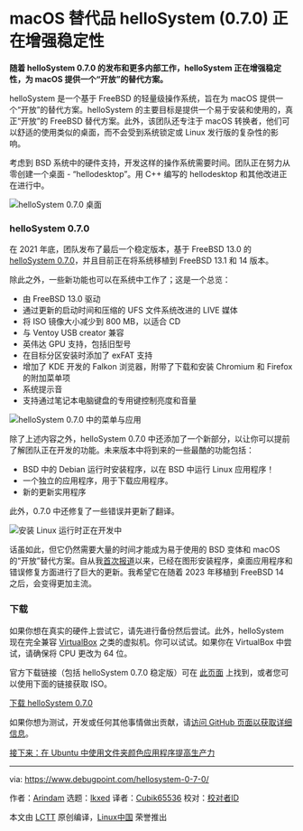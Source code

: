 [#]: subject: "macOS Alternative helloSystem (0.7.0) is moving towards stability"
[#]: via: "https://www.debugpoint.com/hellosystem-0-7-0/"
[#]: author: "Arindam https://www.debugpoint.com/author/admin1/"
[#]: collector: "lkxed"
[#]: translator: "Cubik65536"
[#]: reviewer: " "
[#]: publisher: " "
[#]: url: " "

macOS 替代品 helloSystem (0.7.0) 正在增强稳定性
======

**随着 helloSystem 0.7.0 的发布和更多内部工作，helloSystem 正在增强稳定性，为 macOS 提供一个“开放”的替代方案。**

helloSystem 是一个基于 FreeBSD 的轻量级操作系统，旨在为 macOS 提供一个“开放”的替代方案。helloSystem 的主要目标是提供一个易于安装和使用的，真正“开放”的 FreeBSD 替代方案。此外，该团队还专注于 macOS 转换者，他们可以舒适的使用类似的桌面，而不会受到系统锁定或 Linux 发行版的复杂性的影响。

考虑到 BSD 系统中的硬件支持，开发这样的操作系统需要时间。团队正在努力从零创建一个桌面 - “hellodesktop”。用 C++ 编写的 hellodesktop 和其他改进正在进行中。

![helloSystem 0.7.0 桌面][1]

### helloSystem 0.7.0

在 2021 年底，团队发布了最后一个稳定版本，基于 FreeBSD 13.0 的 [helloSystem 0.7.0][2]，并且目前正在将系统移植到 FreeBSD 13.1 和 14 版本。

除此之外，一些新功能也可以在系统中工作了；这是一个总览：

- 由 FreeBSD 13.0 驱动
- 通过更新的启动时间和压缩的 UFS 文件系统改进的 LIVE 媒体
- 将 ISO 镜像大小减少到 800 MB，以适合 CD
- 与 Ventoy USB creator 兼容
- 英伟达 GPU 支持，包括旧型号
- 在目标分区安装时添加了 exFAT 支持
- 增加了 KDE 开发的 Falkon 浏览器，附带了下载和安装 Chromium 和 Firefox 的附加菜单项
- 系统提示音
- 支持通过笔记本电脑键盘的专用键控制亮度和音量

![helloSystem 0.7.0 中的菜单与应用][3]

除了上述内容之外，helloSystem 0.7.0 中还添加了一个新部分，以让你可以提前了解团队正在开发的功能。未来版本中将到来的一些最酷的功能包括：

- BSD 中的 Debian 运行时安装程序，以在 BSD 中运行 Linux 应用程序！
- 一个独立的应用程序，用于下载应用程序。
- 新的更新实用程序

此外，0.7.0 中还修复了一些错误并更新了翻译。

![安装 Linux 运行时正在开发中][4]

话虽如此，但它仍然需要大量的时间才能成为易于使用的 BSD 变体和 macOS 的“开放”替代方案。自从我[首次报道][5]以来，已经在图形安装程序，桌面应用程序和错误修复方面进行了巨大的更新。我希望它在随着 2023 年移植到 FreeBSD 14 之后，会变得更加主流。

### 下载

如果你想在真实的硬件上尝试它，请先进行备份然后尝试。此外，helloSystem 现在完全兼容 [VirtualBox][6] 之类的虚拟机。你可以试试。如果你在 VirtualBox 中尝试，请确保将 CPU 更改为 64 位。

官方下载链接（包括 helloSystem 0.7.0 稳定版）可在 [此页面][7] 上找到，或者您可以使用下面的链接获取 ISO。

[下载 helloSystem 0.7.0][8]

如果你想为测试，开发或任何其他事情做出贡献，请[访问 GitHub 页面以获取详细信息][9]。

[接下来：在 Ubuntu 中使用文件夹颜色应用程序提高生产力][10]

--------------------------------------------------------------------------------

via: https://www.debugpoint.com/hellosystem-0-7-0/

作者：[Arindam][a]
选题：[lkxed][b]
译者：[Cubik65536](https://github.com/Cubik65536)
校对：[校对者ID](https://github.com/校对者ID)

本文由 [LCTT](https://github.com/LCTT/TranslateProject) 原创编译，[Linux中国](https://linux.cn/) 荣誉推出

[a]: https://www.debugpoint.com/author/admin1/
[b]: https://github.com/lkxed
[1]: https://www.debugpoint.com/wp-content/uploads/2022/11/helloSystem-0.7.0-Desktop.jpg
[2]: https://github.com/helloSystem/ISO/releases/tag/r0.7.0
[3]: https://www.debugpoint.com/wp-content/uploads/2022/11/Menu-and-apps-in-helloSystem-0.7.0.jpg
[4]: https://www.debugpoint.com/wp-content/uploads/2022/11/Installing-Linux-Runtime-is-under-development.jpg
[5]: https://www.debugpoint.com/tag/hellosystem
[6]: https://www.debugpoint.com/tag/virtualbox
[7]: https://github.com/helloSystem/ISO/releases
[8]: https://github.com/helloSystem/ISO/releases/download/r0.7.0/hello-0.7.0_0G160-FreeBSD-13.0-amd64.iso
[9]: https://github.com/helloSystem
[10]: https://www.debugpoint.com/folder-colors-in-mate-and-ubuntu/
